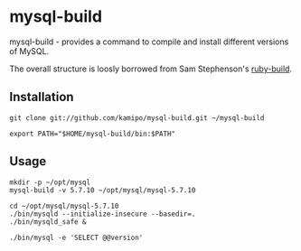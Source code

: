 # mysql-build

mysql-build - provides a command to compile and install different versions of MySQL.

The overall structure is loosly borrowed from Sam Stephenson's [ruby-build](https://github.com/sstephenson/ruby-build).

## Installation

```
git clone git://github.com/kamipo/mysql-build.git ~/mysql-build

export PATH="$HOME/mysql-build/bin:$PATH"
```

## Usage

```
mkdir -p ~/opt/mysql
mysql-build -v 5.7.10 ~/opt/mysql/mysql-5.7.10

cd ~/opt/mysql/mysql-5.7.10
./bin/mysqld --initialize-insecure --basedir=.
./bin/mysqld_safe &

./bin/mysql -e 'SELECT @@version'
```
